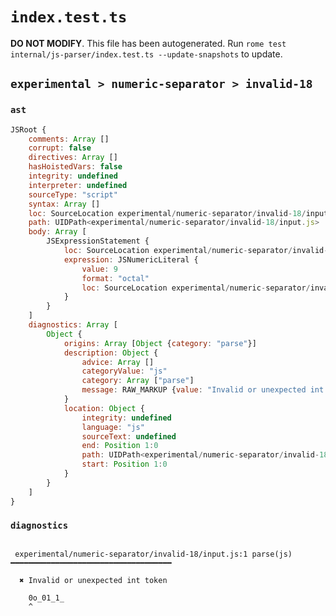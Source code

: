 # `index.test.ts`

**DO NOT MODIFY**. This file has been autogenerated. Run `rome test internal/js-parser/index.test.ts --update-snapshots` to update.

## `experimental > numeric-separator > invalid-18`

### `ast`

```javascript
JSRoot {
	comments: Array []
	corrupt: false
	directives: Array []
	hasHoistedVars: false
	integrity: undefined
	interpreter: undefined
	sourceType: "script"
	syntax: Array []
	loc: SourceLocation experimental/numeric-separator/invalid-18/input.js 1:0-2:0
	path: UIDPath<experimental/numeric-separator/invalid-18/input.js>
	body: Array [
		JSExpressionStatement {
			loc: SourceLocation experimental/numeric-separator/invalid-18/input.js 1:0-1:8
			expression: JSNumericLiteral {
				value: 9
				format: "octal"
				loc: SourceLocation experimental/numeric-separator/invalid-18/input.js 1:0-1:8
			}
		}
	]
	diagnostics: Array [
		Object {
			origins: Array [Object {category: "parse"}]
			description: Object {
				advice: Array []
				categoryValue: "js"
				category: Array ["parse"]
				message: RAW_MARKUP {value: "Invalid or unexpected int token"}
			}
			location: Object {
				integrity: undefined
				language: "js"
				sourceText: undefined
				end: Position 1:0
				path: UIDPath<experimental/numeric-separator/invalid-18/input.js>
				start: Position 1:0
			}
		}
	]
}
```

### `diagnostics`

```

 experimental/numeric-separator/invalid-18/input.js:1 parse(js) ━━━━━━━━━━━━━━━━━━━━━━━━━━━━━━━━━━━━

  ✖ Invalid or unexpected int token

    0o_01_1_
    ^


```
